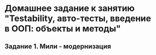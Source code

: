 # Домашнее задание к занятию "Testability, авто-тесты, введение в ООП: объекты и методы"

## Задание 1. Мили - модернизация